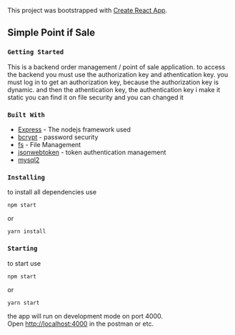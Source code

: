 This project was bootstrapped with [Create React App](https://github.com/facebook/create-react-app).

## Simple Point if Sale
### `Getting Started`

This is a backend order management / point of sale application.
to access the backend you must use the authorization key and athentication key.
you must log in to get an authorization key, because the authorization key is dynamic.
and then the athentication key, the authentication key i make it static you can find it on file security and you can changed it

### `Built With`

* [Express](https://expressjs.com/) - The nodejs framework used
* [bcrypt](https://www.npmjs.com/package/bcryptjs/v/1.0.2) - password security
* [fs](https://nodejs.org/api/fs.html) - File Management
* [jsonwebtoken](https://jwt.io/) - token authentication management
* [mysql2](https://www.npmjs.com/package/mysql2)

### `Installing`
to install all dependencies use 
```
npm start
```
or
```
yarn install
```
### `Starting`
to start use 
```
npm start
```
or
```
yarn start
```
the app will run on development mode on port 4000.<br />
Open [http://localhost:4000](http://localhost:4000) in the postman or etc.

